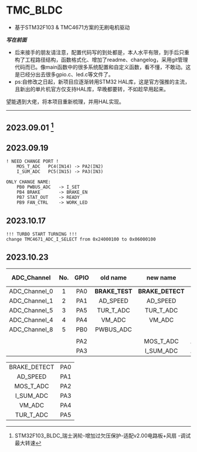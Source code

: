# TMC_BLDC

* 基于STM32F103 & TMC4671方案的无刷电机驱动  


***写在前面***
> > > > > >
-	后来接手的朋友请注意，配置代码写的到处都是，本人水平有限，到手后只重构了工程路径结构，函数格式化、增加了readme、changelog，采用git管理代码而已。像main函数中的很多系统配置和自定义函数，看不懂，不敢动。这是已经分出去很多gpio.c、led.c等文件了。
-	ps:自修改之日起，新项目应逐渐转用STM32 HAL库，这是官方强推的主流，且新出的单片机官方仅支持HAL库，早晚都要转，不如趁早用起来。

望能遇到大佬，将本项目重新梳理，并用HAL实现。

---

## 2023.09.01 [^1]
[^1]:STM32F103_BLDC_瑞士涡轮-增加过欠压保护-适配v2.00电路板+风扇 -调试最大转速

## 2023.09.19
```	
! NEED CHANGE PORT !
	MOS_T_ADC	PC4(IN14) -> PA2(IN2)
	I_SUM_ADC	PC5(IN15) -> PA3(IN3)
```
```
ONLY CHANGE NAME:
	PB0	PWBUS_ADC	-> I_SET
	PB4	BRAKE 		-> BRAKE_EN
	PB7	STAT_OUT 	-> READY
	PB9	FAN_CTRL 	-> WORK_LED
```

## 2023.10.17
	!!! TURBO START TURNING !!!
	change TMC4671_ADC_I_SELECT from 0x24000100 to 0x06000100


## 2023.10.23
| ADC_Channel | No. | GPIO | old name | new name | new ADC_Channel |
|:-:|:-:|:-:|:-:|:-:|:-:|
| ADC_Channel_0 | 1 | PA0 | **BRAKE_TEST** | **BRAKE_DETECT** |  |
| ADC_Channel_1 | 2 | PA1 | AD_SPEED   | AD_SPEED     |  |
| ADC_Channel_5 | 3 | PA5 | TUR_T_ADC  | TUR_T_ADC    |  |
| ADC_Channel_4 | 4 | PA4 | VM_ADC     | VM_ADC       |  |
| ADC_Channel_8 | 5 | PB0 | PWBUS_ADC  |              |  |
||||||||
|               |   | PA2 |            | MOS_T_ADC    | ADC_Channel_2 |
|               |   | PA3 |            | I_SUM_ADC    | ADC_Channel_3 |

|||
| :-: | :-: |
BRAKE_DETECT |	PA0
AD_SPEED	 |	PA1
MOS_T_ADC	 |	PA2
I_SUM_ADC	 |	PA3
VM_ADC		 |	PA4
TUR_T_ADC	 |	PA5

